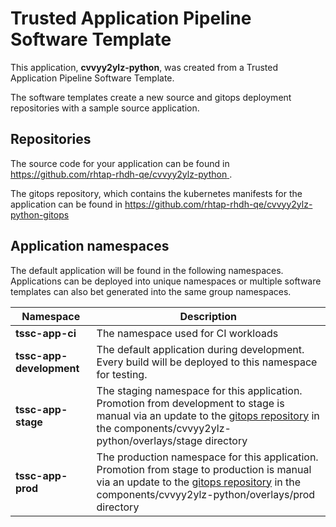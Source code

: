 # Trusted Application Pipeline Software Template

This application, **cvvyy2ylz-python**, was created from a Trusted Application Pipeline Software Template.

The software templates create a new source and gitops deployment repositories with a sample source application. 

## Repositories

The source code for your application can be found in [https://github.com/rhtap-rhdh-qe/cvvyy2ylz-python ](https://github.com/rhtap-rhdh-qe/cvvyy2ylz-python ).
 
The gitops repository, which contains the kubernetes manifests for the application can be found in 
[https://github.com/rhtap-rhdh-qe/cvvyy2ylz-python-gitops ](https://github.com/rhtap-rhdh-qe/cvvyy2ylz-python-gitops ) 

## Application namespaces 

The default application will be found in the following namespaces. Applications can be deployed into unique namespaces or multiple software templates can also bet generated into the same group namespaces.  

|  Namespace   |  Description   |  
| -------- | -------- |
| **tssc-app-ci** | The namespace used for CI workloads |
| **tssc-app-development** | The default application during development. Every build will be deployed to this namespace for testing. |
| **tssc-app-stage** | The staging namespace for this application. Promotion from development to stage is manual via an update to the [gitops repository](https://github.com/rhtap-rhdh-qe/cvvyy2ylz-python-gitops ) in the components/cvvyy2ylz-python/overlays/stage directory |
| **tssc-app-prod** | The production namespace for this application. Promotion from stage to production is manual via an update to the [gitops repository](https://github.com/rhtap-rhdh-qe/cvvyy2ylz-python-gitops ) in the components/cvvyy2ylz-python/overlays/prod directory |